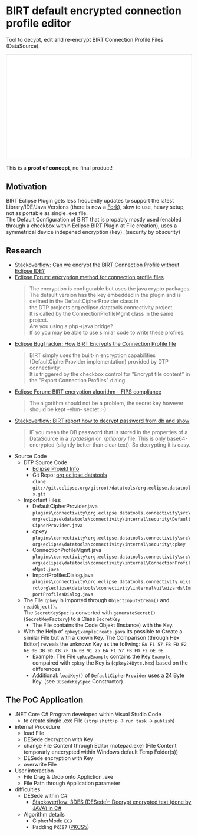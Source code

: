 # BIRT default encrypted connection profile editor

Tool to decypt, edit and re-encrypt BIRT Connection Profile Files (DataSource).

![howto](birt_deconp_editor/assets/howto.gif)

This is a **proof of concept**, no final product!  

## Motivation

BIRT Eclipse Plugin gets less frequently updates to support the latest Library/IDE/Java Versions (there is now a [Fork](https://github.com/Flugtiger/birt)), slow to use, heavy setup, not as portable as single .exe file.  
The Default Configuration of BIRT that is propably mostly used (enabled through a checkbox within Eclipse BIRT Plugin at File creation), uses a symmetrical device indepened encryption (key). (security by obscurity)  

## Research

- [Stackoverflow: Can we encrypt the BIRT Connection Profile without Eclipse IDE?](https://stackoverflow.com/questions/62169881/can-we-encrypt-the-birt-connection-profile-without-eclipse-ide)
- [Eclipse Forum: encryption method for connection profile files](https://www.eclipse.org/forums/index.php/t/152213/)
  > The encryption is configurable but uses the java crypto packages.  
    The default version has the key embedded in the plugin and is defined in the DefaultCipherProvider class in  
    the DTP projects org.eclipse.datatools.connectivity project.  
    It is called by the ConnectionProfileMgmt class in the same project.  
    Are you using a php->java bridge?  
    If so you may be able to use similar code to write these profiles.  
- [Eclipse BugTracker: How BIRT Encrypts the Connection Profile file](https://bugs.eclipse.org/bugs/show_bug.cgi?id=202648#c11)
  > BIRT simply uses the built-in encryption capabilities (DefaultCipherProvider implementation) provided by DTP connectivity.  
  It is triggered by the checkbox control for "Encrypt file content" in the "Export Connection Profiles" dialog.
- [Eclipse Forum: BIRT encryption algorithm - FIPS compliance](https://www.eclipse.org/forums/index.php/t/119182/)
  > The algorithm should not be a problem, the secret key however should be kept -ehm- secret :-)
- [Stackoverflow: BIRT report how to decrypt password from db and show](https://stackoverflow.com/questions/61672890/birt-report-how-to-decrypt-password-from-db-and-show/61723876#61723876)
  > IF you mean the DB password that is stored in the properties of a DataSource in a *.rptdesign* or *.rptlibrary* file: This is only base64-encrypted (slightly better than clear text). So decrypting it is easy.
- Source Code  
  - DTP Source Code
    - [Eclipse Projekt Info](http://wiki.eclipse.org/DTP_Source_Code_Repository)
    - Git Repo: [org.eclipse.datatools](https://git.eclipse.org/c/datatools/org.eclipse.datatools.git/)  
      `clone git://git.eclipse.org/gitroot/datatools/org.eclipse.datatools.git`
  - Important Files:  
    - DefaultCipherProvider.java  
      `plugins\connectivity\org.eclipse.datatools.connectivity\src\org\eclipse\datatools\connectivity\internal\security\DefaultCipherProvider.java`  
    - cpkey
      `plugins\connectivity\org.eclipse.datatools.connectivity\src\org\eclipse\datatools\connectivity\internal\security\cpkey`
    - ConnectionProfileMgmt.java  
      `plugins\connectivity\org.eclipse.datatools.connectivity\src\org\eclipse\datatools\connectivity\internal\ConnectionProfileMgmt.java`  
    - ImportProfilesDialog.java  
      `plugins\connectivity\org.eclipse.datatools.connectivity.ui\src\org\eclipse\datatools\connectivity\internal\ui\wizards\ImportProfilesDialog.java`
  - The File `cpkey` in imported through `ObjectInputStream()` and `readObject()`.  
    The `SecretKeySpec` is converted with `generateSecret()` (`SecretKeyFactory`) to a Class `SecretKey`
    - The File contains the Code Objekt (Instance) with the Key.  
  - With the Help of `cpkeyExampleCreate.java` its possible to Create a similar File but with a known Key.
    The Comparison (through Hex Editor) reveals the unknown Key as the follwing:
    `EA F1 57 FB FD F2 6E 0E 3B 9D C8 7F 16 0B 91 25 EA F1 57 FB FD F2 6E 0E`
    - Example: The File `cpkeyExample` contains the Key `Example`, compaired with `cpkey` the Key is (`cpkey24Byte.hex`)  based on the differences
    - Additional: `loadKey()` of `DefaultCipherProvider` uses a 24 Byte Key. (see `DESedeKeySpec` Constructor)

## The PoC Application

- .NET Core C# Program developed within Visual Studio Code
  - to create single .exe File (`strg+shift+p` -> `run task` -> `publish`)
- internal Procedure
  - load File
  - DESede decryption with Key
  - change File Content through Editor (notepad.exe) (File Content temporarly enecrypted within Windows default Temp Folder(s))
  - DESede encryption with Key
  - overwrite File
- User interaction
  - File Drag & Drop onto Appliction .exe
  - File Path through Application parameter
- difficulties
  - DESede within C#
    - [Stackoverflow: 3DES (DESede)- Decrypt encrypted text (done by JAVA) in C#](https://stackoverflow.com/questions/36529337/3des-desede-decrypt-encrypted-text-done-by-java-in-c-sharp)  
  - Algorithm details
    - CipherMode `ECB`
    - Padding `PKCS7` ([PKCS5](https://stackoverflow.com/questions/8614997/pkcs5padding-in-c-sharp))
